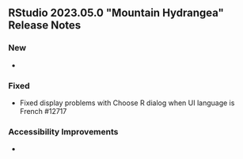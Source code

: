 ## RStudio 2023.05.0 "Mountain Hydrangea" Release Notes

### New
-

### Fixed
- Fixed display problems with Choose R dialog when UI language is French #12717

### Accessibility Improvements
-

